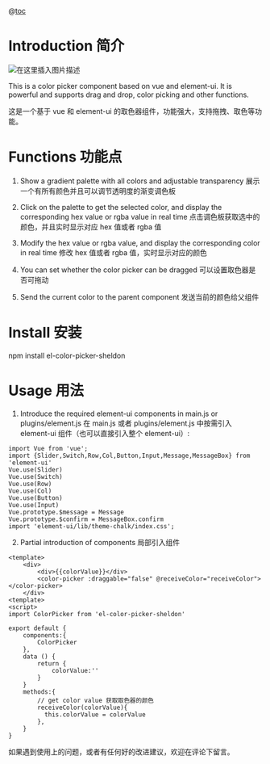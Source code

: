 @[toc](el-color-picker-sheldon使用说明（一款基于Vue和ElementUI的取色器）)

# Introduction 简介

![在这里插入图片描述](https://img-blog.csdnimg.cn/8dd72d74041e48adb919da474f900497.png?x-oss-process=image/watermark,type_d3F5LXplbmhlaQ,shadow_50,text_Q1NETiBAU2hlbGRvbuS4gOiTkeeDn-mbqOS7u-W5s-eUnw==,size_8,color_FFFFFF,t_70,g_se,x_16)

This is a color picker component based on vue and element-ui. It is powerful and supports drag and drop, color picking and other functions.

这是一个基于 vue 和 element-ui 的取色器组件，功能强大，支持拖拽、取色等功能。

# Functions 功能点

1. Show a gradient palette with all colors and adjustable transparency 展示一个有所有颜色并且可以调节透明度的渐变调色板

2. Click on the palette to get the selected color, and display the corresponding hex value or rgba value in real time 点击调色板获取选中的颜色，并且实时显示对应 hex 值或者 rgba 值

3. Modify the hex value or rgba value, and display the corresponding color in real time 修改 hex 值或者 rgba 值，实时显示对应的颜色

4. You can set whether the color picker can be dragged 可以设置取色器是否可拖动

5. Send the current color to the parent component 发送当前的颜色给父组件

# Install 安装

npm install el-color-picker-sheldon

# Usage 用法

1. Introduce the required element-ui components in main.js or plugins/element.js 在 main.js 或者 plugins/element.js 中按需引入 element-ui 组件（也可以直接引入整个 element-ui）:

```
import Vue from 'vue';
import {Slider,Switch,Row,Col,Button,Input,Message,MessageBox} from 'element-ui'
Vue.use(Slider)
Vue.use(Switch)
Vue.use(Row)
Vue.use(Col)
Vue.use(Button)
Vue.use(Input)
Vue.prototype.$message = Message
Vue.prototype.$confirm = MessageBox.confirm
import 'element-ui/lib/theme-chalk/index.css';
```

2. Partial introduction of components 局部引入组件

```
<template>
	<div>
		<div>{{colorValue}}</div>
		<color-picker :draggable="false" @receiveColor="receiveColor"></color-picker>
	</div>
<template>
<script>
import ColorPicker from 'el-color-picker-sheldon'

export default {
	components:{
		ColorPicker
	},
	data () {
	 	return {
			colorValue:''
		}
	}
	methods:{
		// get color value 获取取色器的颜色
	    receiveColor(colorValue){
	      this.colorValue = colorValue
	    },
	}
}
```

如果遇到使用上的问题，或者有任何好的改进建议，欢迎在评论下留言。
